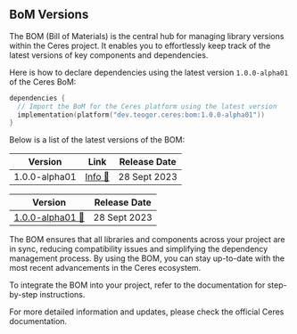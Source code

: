 ## BoM Versions

The BOM (Bill of Materials) is the central hub for managing library versions within the Ceres project.
It enables you to effortlessly keep track of the latest versions of key components and dependencies.

Here is how to declare dependencies using the latest version `1.0.0-alpha01` of the Ceres BoM:

```kt
dependencies {
  // Import the BoM for the Ceres platform using the latest version
  implementation(platform("dev.teogor.ceres:bom:1.0.0-alpha01"))
}
```

Below is a list of the latest versions of the BOM:

| Version | Link | Release Date |
| ------- | ---- | ------------ |
| 1.0.0-alpha01 | [Info 🔗](/docs/bom/1.0.0-alpha01/bom-version-1.0.0-alpha01.md) | 28 Sept 2023 |

| Version | Release Date |
| ------- | ------------ |
| [1.0.0-alpha01 🔗](/docs/bom/1.0.0-alpha01/bom-version-1.0.0-alpha01.md) | 28 Sept 2023 |

The BOM ensures that all libraries and components across your project are in sync, reducing compatibility issues
and simplifying the dependency management process.
By using the BOM, you can stay up-to-date with the most recent advancements in the Ceres ecosystem.

To integrate the BOM into your project, refer to the documentation for step-by-step instructions.

For more detailed information and updates, please check the official Ceres documentation.

